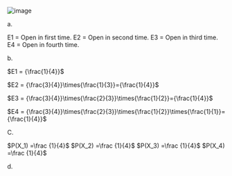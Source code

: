 ![image](https://github.com/user-attachments/assets/f2a7b031-a280-4b4a-8dd6-0504c004d5c2) 

a.

E1 = Open in first time.
E2 = Open in second time.
E3 = Open in third time.
E4 = Open in fourth time.

b.

$E1 = {\frac{1}{4}}$

$E2 = {\frac{3}{4}}\times{\frac{1}{3}}={\frac{1}{4}}$

$E3 = {\frac{3}{4}}\times{\frac{2}{3}}\times{\frac{1}{2}}={\frac{1}{4}}$

$E4 = {\frac{3}{4}}\times{\frac{2}{3}}\times{\frac{1}{2}}\times{\frac{1}{1}}={\frac{1}{4}}$

C.

$P(X_1) =\frac {1}{4}$
$P(X_2) =\frac {1}{4}$
$P(X_3) =\frac {1}{4}$
$P(X_4) =\frac {1}{4}$

d.

